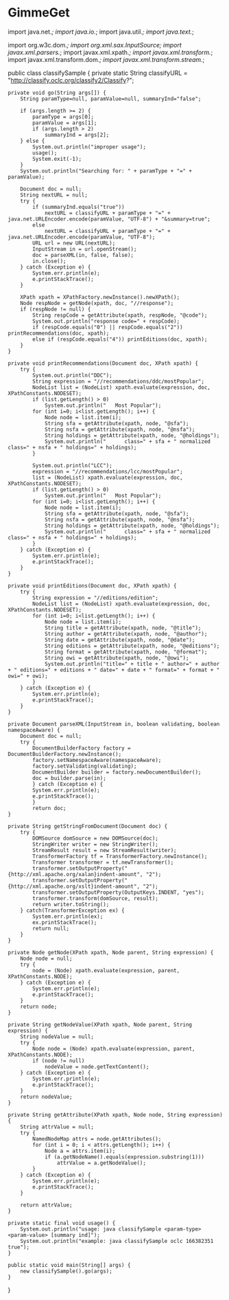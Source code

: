 # GimmeGet
import java.net.*;
import java.io.*;
import java.util.*;
import java.text.*;

import org.w3c.dom.*;
import org.xml.sax.InputSource;
import javax.xml.parsers.*;
import javax.xml.xpath.*;
import javax.xml.transform.*;
import javax.xml.transform.dom.*;
import javax.xml.transform.stream.*;

public class classifySample {
	private static String classifyURL = "http://classify.oclc.org/classify2/Classify?";
	
	private void go(String args[]) {
		String paramType=null, paramValue=null, summaryInd="false";
		
		if (args.length >= 2) {
			paramType = args[0];
			paramValue = args[1];
			if (args.length > 2)
				summaryInd = args[2];
		} else {
			System.out.println("improper usage");
			usage();
			System.exit(-1);
		}
		System.out.println("Searching for: " + paramType + "=" + paramValue);
		
		Document doc = null;
		String nextURL = null;
		try {
			if (summaryInd.equals("true")) 
				nextURL = classifyURL + paramType + "=" + java.net.URLEncoder.encode(paramValue, "UTF-8") + "&summary=true";
			else
				nextURL = classifyURL + paramType + "=" + java.net.URLEncoder.encode(paramValue, "UTF-8");
			URL url = new URL(nextURL);			
			InputStream in = url.openStream();
			doc = parseXML(in, false, false);
			in.close();
		} catch (Exception e) {
			System.err.println(e);
			e.printStackTrace();
		}
				
		XPath xpath = XPathFactory.newInstance().newXPath();
		Node respNode = getNode(xpath, doc, "//response");
		if (respNode != null) {
			String respCode = getAttribute(xpath, respNode, "@code");
			System.out.println("response code=" + respCode);
			if (respCode.equals("0") || respCode.equals("2")) printRecommendations(doc, xpath);
			else if (respCode.equals("4")) printEditions(doc, xpath);
		}
	}
	
	private void printRecommendations(Document doc, XPath xpath) {
		try {
			System.out.println("DDC");
			String expression = "//recommendations/ddc/mostPopular";
			NodeList list = (NodeList) xpath.evaluate(expression, doc, XPathConstants.NODESET);
			if (list.getLength() > 0)
				System.out.println("   Most Popular");
			for (int i=0; i<list.getLength(); i++) {
				Node node = list.item(i);
				String sfa = getAttribute(xpath, node, "@sfa");
				String nsfa = getAttribute(xpath, node, "@nsfa");
				String holdings = getAttribute(xpath, node, "@holdings");
				System.out.println("      class=" + sfa + " normalized class=" + nsfa + " holdings=" + holdings);
			}
			
			System.out.println("LCC");
			expression = "//recommendations/lcc/mostPopular";
			list = (NodeList) xpath.evaluate(expression, doc, XPathConstants.NODESET);
			if (list.getLength() > 0)
				System.out.println("   Most Popular");
			for (int i=0; i<list.getLength(); i++) {
				Node node = list.item(i);
				String sfa = getAttribute(xpath, node, "@sfa");
				String nsfa = getAttribute(xpath, node, "@nsfa");
				String holdings = getAttribute(xpath, node, "@holdings");
				System.out.println("      class=" + sfa + " normalized class=" + nsfa + " holdings=" + holdings);
			}
		} catch (Exception e) {
			System.err.println(e);
			e.printStackTrace();
		}
	}
	
	private void printEditions(Document doc, XPath xpath) {
		try {
			String expression = "//editions/edition";
			NodeList list = (NodeList) xpath.evaluate(expression, doc, XPathConstants.NODESET);
			for (int i=0; i<list.getLength(); i++) {
				Node node = list.item(i);
				String title = getAttribute(xpath, node, "@title");
				String author = getAttribute(xpath, node, "@author");
				String date = getAttribute(xpath, node, "@date");
				String editions = getAttribute(xpath, node, "@editions");
				String format = getAttribute(xpath, node, "@format");
				String owi = getAttribute(xpath, node, "@owi");
				System.out.println("title=" + title + " author=" + author + " editions=" + editions + " date=" + date + " format=" + format + " owi=" + owi);
			}
		} catch (Exception e) {
			System.err.println(e);
			e.printStackTrace();
		}
	}
		
	private Document parseXML(InputStream in, boolean validating, boolean namespaceAware) {
		Document doc = null;
		try {
			DocumentBuilderFactory factory = DocumentBuilderFactory.newInstance();
			factory.setNamespaceAware(namespaceAware);
			factory.setValidating(validating);
			DocumentBuilder builder = factory.newDocumentBuilder();	
			doc = builder.parse(in);
		    } catch (Exception e) {
			System.err.println(e);
			e.printStackTrace();
		    }
		    return doc;
	}
	
	private String getStringFromDocument(Document doc) {
		try {
			DOMSource domSource = new DOMSource(doc);
			StringWriter writer = new StringWriter();
			StreamResult result = new StreamResult(writer);
			TransformerFactory tf = TransformerFactory.newInstance();
			Transformer transformer = tf.newTransformer();
			transformer.setOutputProperty("{http://xml.apache.org/xalan}indent-amount", "2");
			transformer.setOutputProperty("{http://xml.apache.org/xslt}indent-amount", "2");
			transformer.setOutputProperty(OutputKeys.INDENT, "yes");
			transformer.transform(domSource, result);
			return writer.toString();
		} catch(TransformerException ex) {
			System.err.println(ex);
			ex.printStackTrace();
			return null;
		}
	}
	
	private Node getNode(XPath xpath, Node parent, String expression) {
		Node node = null;
		try {
			node = (Node) xpath.evaluate(expression, parent, XPathConstants.NODE);
		} catch (Exception e) {
			System.err.println(e);
			e.printStackTrace();
		}
		return node;	
	}
		
	private String getNodeValue(XPath xpath, Node parent, String expression) {
		String nodeValue = null;
		try {
			Node node = (Node) xpath.evaluate(expression, parent, XPathConstants.NODE);
			if (node != null)
				nodeValue = node.getTextContent();
		} catch (Exception e) {
			System.err.println(e);
			e.printStackTrace();
		}
		return nodeValue;	
	}
	
	private String getAttribute(XPath xpath, Node node, String expression) {
		String attrValue = null;
		try {
			NamedNodeMap attrs = node.getAttributes();
			for (int i = 0; i < attrs.getLength(); i++) {
				Node a = attrs.item(i);
				if (a.getNodeName().equals(expression.substring(1)))
					attrValue = a.getNodeValue();
			}
		} catch (Exception e) {
			System.err.println(e);
			e.printStackTrace();
		}
		
		return attrValue;
	}
	
	private static final void usage() {
		System.out.println("usage: java classifySample <param-type> <param-value> [summary ind]");
		System.out.println("example: java classifySample oclc 166382351 true");
	}
	
	public static void main(String[] args) {
		new classifySample().go(args);
	}
}
